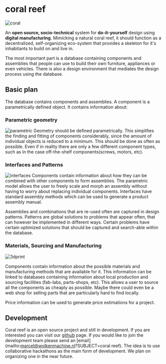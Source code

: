 # coral reef
![coral](images/coral.png "coral")

An __open source, socio-technical__ system for __do-it-yourself__ design using __digital manufacturing__. Mimicking a natural coral reef, it should function as a decentralized, self-organizing eco-system that provides a skeleton for it's inhabitants to build on and live in.

The most important part is a database containing components and assemblies that people can use to build their own furniture, appliances or even vehicles. There is also a design environment that mediates the design process using the database.

## Basic plan

The database contains components and assemblies. A component is a parametrically defined object. It contains information about: 

### Parametric geometry

![parametric](images/parametric.png "parametric")
Geometry should be defined parametrically. This simplifies the finding and fitting of components considerably, since the amount of individual objects is reduced to a minimum. This should be done as often as possible. Even if in reality there are only a few different component types, such as in the case off-the-shelf components(screws, motors, etc).

### Interfaces and Patterns
![interfaces](images/assembly.png "interfaces")
Components contain information about how they can be combined with other components to form assemblies. The parametric model allows the user to freely scale and morph an assembly without having to worry about replacing individual components. Interfaces have standard assembly methods which can be used to generate a product assembly manual.

Assemblies and combinations that are re-used often are captured in design patterns. Patterns are global solutions to problems that appear often, that can however be implemented in different ways. Certain problems have certain optimized solutions that should be captured and search-able within the database.

### Materials, Sourcing and Manufacturing
![3dprint](images/3dprint.png "3dprint")

Components contain information about the possible materials and manufacturing methods that are available for it. This information can be linked to databases containing information about local production and sourcing facilities (fab-labs, parts-shops, etc). This allows a user to source all the components as cheaply as possible. Maybe there could even be a web shop for selling parts that are particularly hard to find locally.

Price information can be used to generate price estimations for a project.

## Development
Coral reef is an open source project and still in development. If you are interested you can visit our [github](https://github.com/goodnekk/CoralReef) page. If you would like to join the development team please send an [email](mailto:marcel@wolkenmachine.nl?SUBJECT=coral reef). The idea is to use collaborative hackathons as the main form of development. We plan on organizing one in the near future.